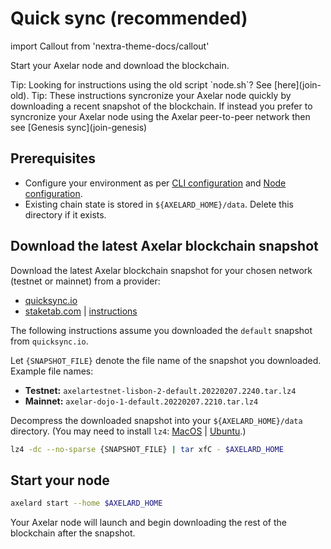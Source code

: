 # Quick sync (recommended)

import Callout from 'nextra-theme-docs/callout'

Start your Axelar node and download the blockchain.

<Callout emoji="💡">
  Tip: Looking for instructions using the old script `node.sh`?  See [here](join-old).
</Callout>

<Callout emoji="💡">
  Tip: These instructions syncronize your Axelar node quickly by downloading a recent snapshot of the blockchain. If instead you prefer to syncronize your Axelar node using the Axelar peer-to-peer network then see [Genesis sync](join-genesis)
</Callout>

## Prerequisites

- Configure your environment as per [CLI configuration](config-cli) and [Node configuration](config-node).
- Existing chain state is stored in `${AXELARD_HOME}/data`. Delete this directory if it exists.

## Download the latest Axelar blockchain snapshot

Download the latest Axelar blockchain snapshot for your chosen network (testnet or mainnet) from a provider:

- [quicksync.io](https://quicksync.io/networks/axelar.html)
- [staketab.com](https://cosmos-snap.staketab.com/axelar/) | [instructions](https://github.com/staketab/nginx-cosmos-snap/blob/main/docs/axelar.md)

The following instructions assume you downloaded the `default` snapshot from `quicksync.io`.

Let `{SNAPSHOT_FILE}` denote the file name of the snapshot you downloaded. Example file names:

- **Testnet:** `axelartestnet-lisbon-2-default.20220207.2240.tar.lz4`
- **Mainnet:** `axelar-dojo-1-default.20220207.2210.tar.lz4`

Decompress the downloaded snapshot into your `${AXELARD_HOME}/data` directory. (You may need to install `lz4`: [MacOS](https://formulae.brew.sh/formula/lz4) | [Ubuntu](https://snapcraft.io/install/lz4/ubuntu).)

```bash
lz4 -dc --no-sparse {SNAPSHOT_FILE} | tar xfC - $AXELARD_HOME
```

## Start your node

```bash
axelard start --home $AXELARD_HOME
```

Your Axelar node will launch and begin downloading the rest of the blockchain after the snapshot.
